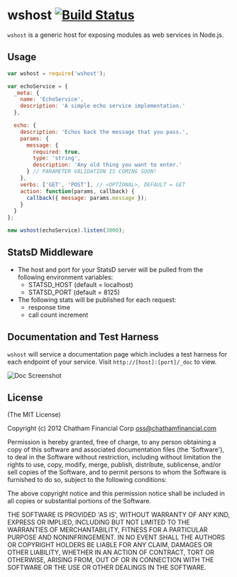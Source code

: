 # wshost [![Build Status](https://secure.travis-ci.org/Chatham/wshost.png?branch=master)](http://travis-ci.org/Chatham/wshost)

`wshost` is a generic host for exposing modules as web services in Node.js.

## Usage

```javascript
var wshost = require('wshost');

var echoService = {
  _meta: {
    name: 'EchoService',
    description: 'A simple echo service implementation.'
  },

  echo: {
    description: 'Echos back the message that you pass.',
    params: {
      message: { 
        required: true, 
        type: 'string', 
        description: 'Any old thing you want to enter.' 
      } // PARAMETER VALIDATION IS COMING SOON!
    },
    verbs: ['GET', 'POST'], // <OPTIONAL>, DEFAULT = GET
    action: function(params, callback) {
      callback({ message: params.message });
    }
  } 
};

new wshost(echoService).listen(3000);
```

## StatsD Middleware

* The host and port for your StatsD server will be pulled from the following environment variables:
  - STATSD_HOST (default = localhost)
  - STATSD_PORT (default = 8125)
* The following stats will be published for each request:
	- response time
	- call count increment

## Documentation and Test Harness

`wshost` will service a documentation page which includes a test harness for each endpoint of your service.  Visit `http://[host]:[port]/_doc` to view.

![Doc Screenshot](https://github.com/Chatham/wshost/raw/master/_readme/screenshot_doc.png)

## License

(The MIT License)

Copyright (c) 2012 Chatham Financial Corp <oss@chathamfinancial.com>

Permission is hereby granted, free of charge, to any person obtaining
a copy of this software and associated documentation files (the
'Software'), to deal in the Software without restriction, including
without limitation the rights to use, copy, modify, merge, publish,
distribute, sublicense, and/or sell copies of the Software, and to
permit persons to whom the Software is furnished to do so, subject to
the following conditions:

The above copyright notice and this permission notice shall be
included in all copies or substantial portions of the Software.

THE SOFTWARE IS PROVIDED 'AS IS', WITHOUT WARRANTY OF ANY KIND,
EXPRESS OR IMPLIED, INCLUDING BUT NOT LIMITED TO THE WARRANTIES OF
MERCHANTABILITY, FITNESS FOR A PARTICULAR PURPOSE AND NONINFRINGEMENT.
IN NO EVENT SHALL THE AUTHORS OR COPYRIGHT HOLDERS BE LIABLE FOR ANY
CLAIM, DAMAGES OR OTHER LIABILITY, WHETHER IN AN ACTION OF CONTRACT,
TORT OR OTHERWISE, ARISING FROM, OUT OF OR IN CONNECTION WITH THE
SOFTWARE OR THE USE OR OTHER DEALINGS IN THE SOFTWARE.